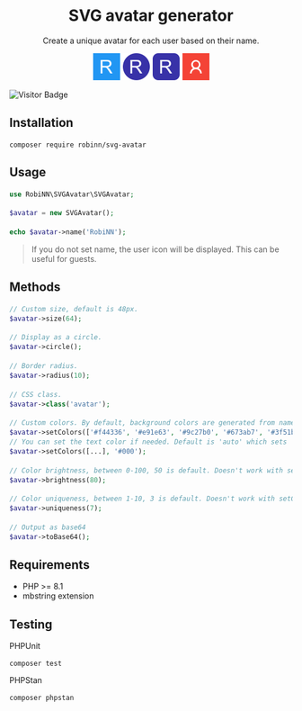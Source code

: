 <h1 align="center">SVG avatar generator</h1>

<p align="center">Create a unique avatar for each user based on their name.</p>

<p align="center"><img src=".github/img/preview.svg" height="48" alt="Preview"></p>

![Visitor Badge](https://visitor-badge.laobi.icu/badge?page_id=RobiNN1.SVG-Avatar)

## Installation

```
composer require robinn/svg-avatar
```

## Usage

```php
use RobiNN\SVGAvatar\SVGAvatar;

$avatar = new SVGAvatar();

echo $avatar->name('RobiNN');
```

> If you do not set name, the user icon will be displayed.
> This can be useful for guests.

## Methods

```php
// Custom size, default is 48px.
$avatar->size(64);

// Display as a circle.
$avatar->circle();

// Border radius.
$avatar->radius(10);

// CSS class.
$avatar->class('avatar');

// Custom colors. By default, background colors are generated from name.
$avatar->setColors(['#f44336', '#e91e63', '#9c27b0', '#673ab7', '#3f51b5', '#2196f3',]);
// You can set the text color if needed. Default is 'auto' which sets '#fff' or '#000'.
$avatar->setColors([...], '#000');

// Color brightness, between 0-100, 50 is default. Doesn't work with setColors().
$avatar->brightness(80);

// Color uniqueness, between 1-10, 3 is default. Doesn't work with setColors().
$avatar->uniqueness(7);

// Output as base64
$avatar->toBase64();
```

## Requirements

- PHP >= 8.1
- mbstring extension

## Testing

PHPUnit

```
composer test
```

PHPStan

```
composer phpstan
```
